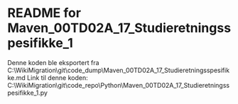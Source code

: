 # README for Maven_00TD02A_17_Studieretningsspesifikke_1
Denne koden ble eksportert fra C:\WikiMigration\git\code_dump\Maven_00TD02A_17_Studieretningsspesifikke.md
Link til denne koden: C:\WikiMigration\git\code_repo\Python\Maven_00TD02A_17_Studieretningsspesifikke_1.py
